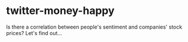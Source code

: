 # twitter-money-happy
Is there a correlation between people's sentiment and companies' stock prices? Let's find out...
